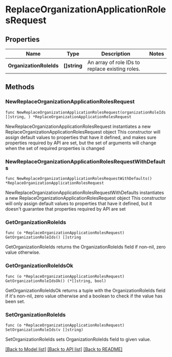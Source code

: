 # ReplaceOrganizationApplicationRolesRequest

## Properties

Name | Type | Description | Notes
------------ | ------------- | ------------- | -------------
**OrganizationRoleIds** | **[]string** | An array of role IDs to replace existing roles. | 

## Methods

### NewReplaceOrganizationApplicationRolesRequest

`func NewReplaceOrganizationApplicationRolesRequest(organizationRoleIds []string, ) *ReplaceOrganizationApplicationRolesRequest`

NewReplaceOrganizationApplicationRolesRequest instantiates a new ReplaceOrganizationApplicationRolesRequest object
This constructor will assign default values to properties that have it defined,
and makes sure properties required by API are set, but the set of arguments
will change when the set of required properties is changed

### NewReplaceOrganizationApplicationRolesRequestWithDefaults

`func NewReplaceOrganizationApplicationRolesRequestWithDefaults() *ReplaceOrganizationApplicationRolesRequest`

NewReplaceOrganizationApplicationRolesRequestWithDefaults instantiates a new ReplaceOrganizationApplicationRolesRequest object
This constructor will only assign default values to properties that have it defined,
but it doesn't guarantee that properties required by API are set

### GetOrganizationRoleIds

`func (o *ReplaceOrganizationApplicationRolesRequest) GetOrganizationRoleIds() []string`

GetOrganizationRoleIds returns the OrganizationRoleIds field if non-nil, zero value otherwise.

### GetOrganizationRoleIdsOk

`func (o *ReplaceOrganizationApplicationRolesRequest) GetOrganizationRoleIdsOk() (*[]string, bool)`

GetOrganizationRoleIdsOk returns a tuple with the OrganizationRoleIds field if it's non-nil, zero value otherwise
and a boolean to check if the value has been set.

### SetOrganizationRoleIds

`func (o *ReplaceOrganizationApplicationRolesRequest) SetOrganizationRoleIds(v []string)`

SetOrganizationRoleIds sets OrganizationRoleIds field to given value.



[[Back to Model list]](../README.md#documentation-for-models) [[Back to API list]](../README.md#documentation-for-api-endpoints) [[Back to README]](../README.md)


